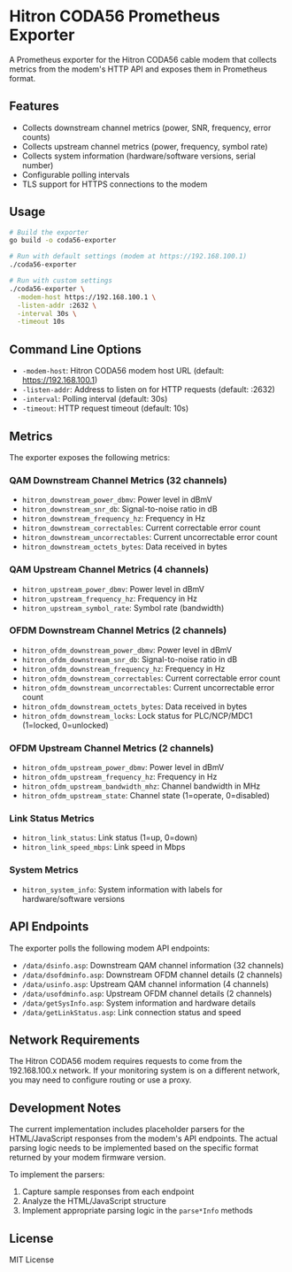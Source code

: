 # Hitron CODA56 Prometheus Exporter

A Prometheus exporter for the Hitron CODA56 cable modem that collects metrics from the modem's HTTP API and exposes them in Prometheus format.

## Features

- Collects downstream channel metrics (power, SNR, frequency, error counts)
- Collects upstream channel metrics (power, frequency, symbol rate)
- Collects system information (hardware/software versions, serial number)
- Configurable polling intervals
- TLS support for HTTPS connections to the modem

## Usage

```bash
# Build the exporter
go build -o coda56-exporter

# Run with default settings (modem at https://192.168.100.1)
./coda56-exporter

# Run with custom settings
./coda56-exporter \
  -modem-host https://192.168.100.1 \
  -listen-addr :2632 \
  -interval 30s \
  -timeout 10s
```

## Command Line Options

- `-modem-host`: Hitron CODA56 modem host URL (default: https://192.168.100.1)
- `-listen-addr`: Address to listen on for HTTP requests (default: :2632)
- `-interval`: Polling interval (default: 30s)
- `-timeout`: HTTP request timeout (default: 10s)

## Metrics

The exporter exposes the following metrics:

### QAM Downstream Channel Metrics (32 channels)
- `hitron_downstream_power_dbmv`: Power level in dBmV
- `hitron_downstream_snr_db`: Signal-to-noise ratio in dB
- `hitron_downstream_frequency_hz`: Frequency in Hz
- `hitron_downstream_correctables`: Current correctable error count
- `hitron_downstream_uncorrectables`: Current uncorrectable error count
- `hitron_downstream_octets_bytes`: Data received in bytes

### QAM Upstream Channel Metrics (4 channels)
- `hitron_upstream_power_dbmv`: Power level in dBmV
- `hitron_upstream_frequency_hz`: Frequency in Hz
- `hitron_upstream_symbol_rate`: Symbol rate (bandwidth)

### OFDM Downstream Channel Metrics (2 channels)
- `hitron_ofdm_downstream_power_dbmv`: Power level in dBmV
- `hitron_ofdm_downstream_snr_db`: Signal-to-noise ratio in dB
- `hitron_ofdm_downstream_frequency_hz`: Frequency in Hz
- `hitron_ofdm_downstream_correctables`: Current correctable error count
- `hitron_ofdm_downstream_uncorrectables`: Current uncorrectable error count
- `hitron_ofdm_downstream_octets_bytes`: Data received in bytes
- `hitron_ofdm_downstream_locks`: Lock status for PLC/NCP/MDC1 (1=locked, 0=unlocked)

### OFDM Upstream Channel Metrics (2 channels)
- `hitron_ofdm_upstream_power_dbmv`: Power level in dBmV
- `hitron_ofdm_upstream_frequency_hz`: Frequency in Hz
- `hitron_ofdm_upstream_bandwidth_mhz`: Channel bandwidth in MHz
- `hitron_ofdm_upstream_state`: Channel state (1=operate, 0=disabled)

### Link Status Metrics
- `hitron_link_status`: Link status (1=up, 0=down)
- `hitron_link_speed_mbps`: Link speed in Mbps

### System Metrics
- `hitron_system_info`: System information with labels for hardware/software versions

## API Endpoints

The exporter polls the following modem API endpoints:

- `/data/dsinfo.asp`: Downstream QAM channel information (32 channels)
- `/data/dsofdminfo.asp`: Downstream OFDM channel details (2 channels)
- `/data/usinfo.asp`: Upstream QAM channel information (4 channels)
- `/data/usofdminfo.asp`: Upstream OFDM channel details (2 channels)
- `/data/getSysInfo.asp`: System information and hardware details
- `/data/getLinkStatus.asp`: Link connection status and speed

## Network Requirements

The Hitron CODA56 modem requires requests to come from the 192.168.100.x network. If your monitoring system is on a different network, you may need to configure routing or use a proxy.

## Development Notes

The current implementation includes placeholder parsers for the HTML/JavaScript responses from the modem's API endpoints. The actual parsing logic needs to be implemented based on the specific format returned by your modem firmware version.

To implement the parsers:

1. Capture sample responses from each endpoint
2. Analyze the HTML/JavaScript structure
3. Implement appropriate parsing logic in the `parse*Info` methods

## License

MIT License
